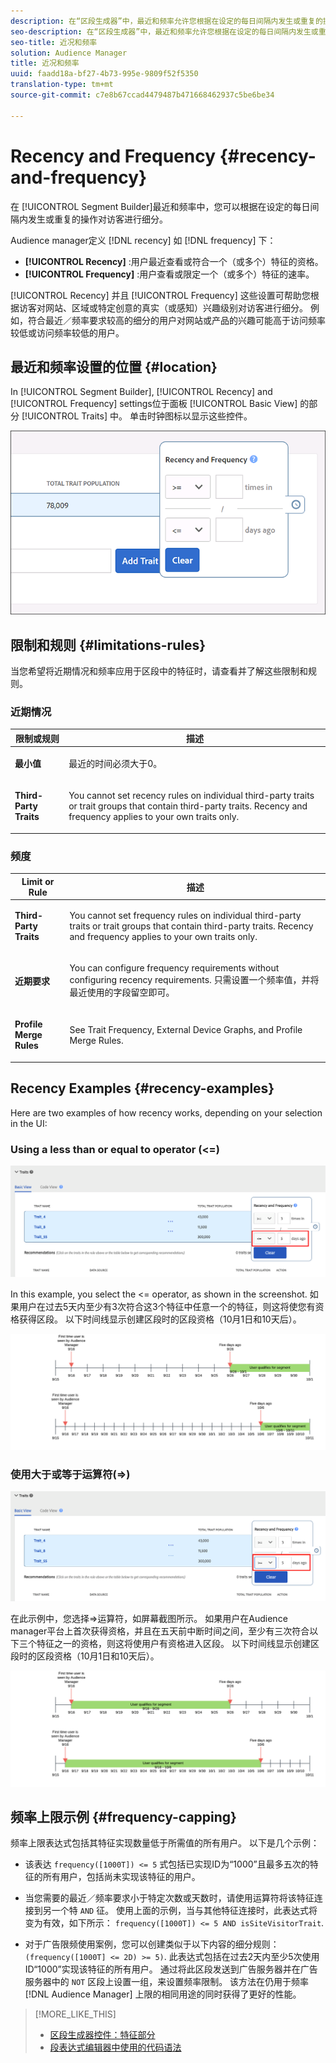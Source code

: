 ```yaml
---
description: 在“区段生成器”中，最近和频率允许您根据在设定的每日间隔内发生或重复的操作对访客进行区段划分。
seo-description: 在“区段生成器”中，最近和频率允许您根据在设定的每日间隔内发生或重复的操作对访客进行区段划分。
seo-title: 近况和频率
solution: Audience Manager
title: 近况和频率
uuid: faadd18a-bf27-4b73-995e-9809f52f5350
translation-type: tm+mt
source-git-commit: c7e8b67ccad4479487b471668462937c5be6be34

---
```



# Recency and Frequency {#recency-and-frequency}

在 [!UICONTROL Segment Builder]最近和频率中，您可以根据在设定的每日间隔内发生或重复的操作对访客进行细分。

Audience manager定义 [!DNL recency] 如 [!DNL frequency] 下：

* **[!UICONTROL Recency]** :用户最近查看或符合一个（或多个）特征的资格。
* **[!UICONTROL Frequency]** :用户查看或限定一个（或多个）特征的速率。

[!UICONTROL Recency] 并且 [!UICONTROL Frequency] 这些设置可帮助您根据访客对网站、区域或特定创意的真实（或感知）兴趣级别对访客进行细分。 例如，符合最近／频率要求较高的细分的用户对网站或产品的兴趣可能高于访问频率较低或访问频率较低的用户。

## 最近和频率设置的位置 {#location}

In [!UICONTROL Segment Builder], [!UICONTROL Recency] and [!UICONTROL Frequency] settings位于面板 [!UICONTROL Basic View] 的部分 [!UICONTROL Traits] 中。 单击时钟图标以显示这些控件。

![](assets/recency_frequency.png)

## 限制和规则 {#limitations-rules}

当您希望将近期情况和频率应用于区段中的特征时，请查看并了解这些限制和规则。

### 近期情况

<table id="table_026064124C694D75B7A960457D50170B"> 
 <thead> 
  <tr> 
   <th colname="col1" class="entry"> 限制或规则 </th> 
   <th colname="col2" class="entry"> 描述 </th> 
  </tr> 
 </thead>
 <tbody> 
  <tr> 
   <td colname="col1"> <p> <b>最小值</b> </p> </td> 
   <td colname="col2"> <p>最近的时间必须大于0。 </p> </td> 
  </tr> 
  <tr> 
   <td colname="col1"> <p> <b>Third-Party Traits</b> </p> </td> 
   <td colname="col2"> <p>You cannot set recency rules on individual third-party traits or trait groups that contain third-party traits. Recency and frequency applies to your own traits only. </p> </td> 
  </tr> 
 </tbody> 
</table>

### 频度

<table id="table_EBD621D26C8B4D03933E8C0753C892A7"> 
 <thead> 
  <tr> 
   <th colname="col1" class="entry"> Limit or Rule </th> 
   <th colname="col2" class="entry"> 描述 </th> 
  </tr> 
 </thead>
 <tbody> 
  <tr> 
   <td colname="col1"> <p> <b>Third-Party Traits</b> </p> </td> 
   <td colname="col2"> <p>You cannot set frequency rules on individual third-party traits or trait groups that contain third-party traits. Recency and frequency applies to your own traits only. </p> </td> 
  </tr> 
  <tr> 
   <td colname="col1"> <p> <b>近期要求</b> </p> </td> 
   <td colname="col2"> <p>You can configure frequency requirements without configuring recency requirements. <i></i>只需设置一个频率值，并将最近使用的字段留空即可。 </p> </td> 
  </tr> 
  <tr> 
   <td colname="col1"> <p><b>Profile Merge Rules</b> </p> </td> 
   <td colname="col2"> <p>See  Trait Frequency, External Device Graphs, and Profile Merge Rules.<a href="../../faq/faq-profile-merge.md#trait-freq-device-rules"></a> </p> </td> 
  </tr> 
 </tbody> 
</table>

## Recency Examples {#recency-examples}

Here are two examples of how recency works, depending on your selection in the UI:

### Using a less than or equal to operator (&lt;=)

![Less-than-equal-to](assets/less-than-equal-to.png)

In this example, you select the &lt;= operator, as shown in the screenshot. 如果用户在过去5天内至少有3次符合这3个特征中任意一个的特征，则这将使您有资格获得区段。 以下时间线显示创建区段时的区段资格（10月1日和10天后）。

![最近5天](assets/last-5-days.png)

### 使用大于或等于运算符(=&gt;)

![大于等于](assets/greater-than-equal-to.png)

在此示例中，您选择=&gt;运算符，如屏幕截图所示。 如果用户在Audience manager平台上首次获得资格，并且在五天前中断时间之间，至少有三次符合以下三个特征之一的资格，则这将使用户有资格进入区段。 以下时间线显示创建区段时的区段资格（10月1日和10天后）。

![早期资格](assets/earlier-qualification.png)


## 频率上限示例 {#frequency-capping}

频率上限表达式包括其特征实现数量低于所需值的所有用户。 以下是几个示例：

* 该表达 `frequency([1000T]) <= 5` 式包括已实现ID为“1000”且最多五次的特征的所有用户，包括尚未实现该特征的用户。
* 当您需要的最近／频率要求小于特定次数或天数时，请使用运算符将该特征连接到另一个特 `AND` 征。 使用上面的示例，当与其他特征连接时，此表达式将变为有效，如下所示： `frequency([1000T]) <= 5 AND isSiteVisitorTrait`.

* 对于广告限频使用案例，您可以创建类似于以下内容的细分规则： `(frequency([1000T] <= 2D) >= 5)`. 此表达式包括在过去2天内至少5次使用ID“1000”实现该特征的所有用户。 通过将此区段发送到广告服务器并在广告服务器中的 `NOT` 区段上设置一组，来设置频率限制。 该方法在仍用于频率 [!DNL Audience Manager] 上限的相同用途的同时获得了更好的性能。

>[!MORE_LIKE_THIS]
>
>* [区段生成器控件：特征部分](../../features/segments/segment-builder.md#segment-builder-controls-traits)
>* [段表达式编辑器中使用的代码语法](../../features/segments/segment-code-syntax.md)

